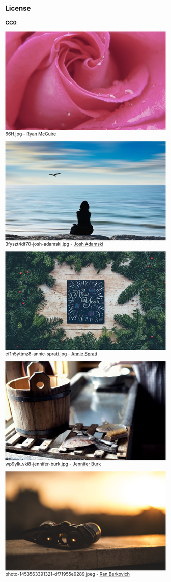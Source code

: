 ## License

### [CC0](https://creativecommons.org/publicdomain/zero/1.0/)

[![](./thumbs/66H.jpg)](66H.jpg)
66H.jpg - [Ryan McGuire](https://stocksnap.io/photo/2961C146BF)

[![](./thumbs/3fyszt4df70-josh-adamski.jpg)](3fyszt4df70-josh-adamski.jpg)  
3fyszt4df70-josh-adamski.jpg - [Josh Adamski](https://unsplash.com/photos/3FySzt4df70)

[![](./thumbs/ef1h5yttmz8-annie-spratt.jpg)](ef1h5yttmz8-annie-spratt.jpg)  
ef1h5yttmz8-annie-spratt.jpg - [Annie Spratt](https://unsplash.com/photos/Ef1H5YTTmZ8)

[![](./thumbs/wp9ylk_vki8-jennifer-burk.jpg)](wp9ylk_vki8-jennifer-burk.jpg)  
wp9ylk_vki8-jennifer-burk.jpg - [Jennifer Burk](https://unsplash.com/photos/wP9yLk_VKI8)

[![](./thumbs/photo-1453563391321-df71955e9289.jpeg)](photo-1453563391321-df71955e9289.jpeg)  
photo-1453563391321-df71955e9289.jpeg - [Ran Berkovich](https://unsplash.com/photos/kSLNVacFehs)
